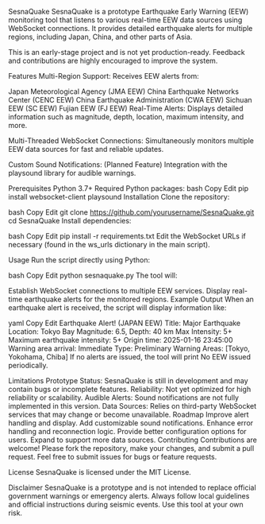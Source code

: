 SesnaQuake
SesnaQuake is a prototype Earthquake Early Warning (EEW) monitoring tool that listens to various real-time EEW data sources using WebSocket connections. It provides detailed earthquake alerts for multiple regions, including Japan, China, and other parts of Asia.

This is an early-stage project and is not yet production-ready. Feedback and contributions are highly encouraged to improve the system.

Features
Multi-Region Support: Receives EEW alerts from:

Japan Meteorological Agency (JMA EEW)
China Earthquake Networks Center (CENC EEW)
China Earthquake Administration (CWA EEW)
Sichuan EEW (SC EEW)
Fujian EEW (FJ EEW)
Real-Time Alerts: Displays detailed information such as magnitude, depth, location, maximum intensity, and more.

Multi-Threaded WebSocket Connections: Simultaneously monitors multiple EEW data sources for fast and reliable updates.

Custom Sound Notifications: (Planned Feature) Integration with the playsound library for audible warnings.

Prerequisites
Python 3.7+
Required Python packages:
bash
Copy
Edit
pip install websocket-client playsound
Installation
Clone the repository:

bash
Copy
Edit
git clone https://github.com/yourusername/SesnaQuake.git
cd SesnaQuake
Install dependencies:

bash
Copy
Edit
pip install -r requirements.txt
Edit the WebSocket URLs if necessary (found in the ws_urls dictionary in the main script).

Usage
Run the script directly using Python:

bash
Copy
Edit
python sesnaquake.py
The tool will:

Establish WebSocket connections to multiple EEW services.
Display real-time earthquake alerts for the monitored regions.
Example Output
When an earthquake alert is received, the script will display information like:

yaml
Copy
Edit
Earthquake Alert! (JAPAN EEW)
Title: Major Earthquake
Location: Tokyo Bay
Magnitude: 6.5, Depth: 40 km
Max Intensity: 5+
Maximum earthquake intensity: 5+
Origin time: 2025-01-16 23:45:00
Warning area arrival: Immediate
Type: Preliminary
Warning Areas: [Tokyo, Yokohama, Chiba]
If no alerts are issued, the tool will print No EEW issued periodically.

Limitations
Prototype Status: SesnaQuake is still in development and may contain bugs or incomplete features.
Reliability: Not yet optimized for high reliability or scalability.
Audible Alerts: Sound notifications are not fully implemented in this version.
Data Sources: Relies on third-party WebSocket services that may change or become unavailable.
Roadmap
 Improve alert handling and display.
 Add customizable sound notifications.
 Enhance error handling and reconnection logic.
 Provide better configuration options for users.
 Expand to support more data sources.
Contributing
Contributions are welcome! Please fork the repository, make your changes, and submit a pull request. Feel free to submit issues for bugs or feature requests.

License
SesnaQuake is licensed under the MIT License.

Disclaimer
SesnaQuake is a prototype and is not intended to replace official government warnings or emergency alerts. Always follow local guidelines and official instructions during seismic events. Use this tool at your own risk.
